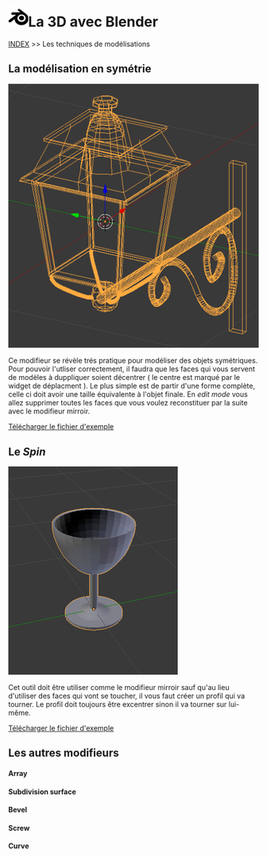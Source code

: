 # ![logo blender](src/blender.png)La 3D avec Blender
[INDEX](readme.md) >> Les techniques de modélisations

## La modélisation en symétrie
![mirror modifier](src/mirror-modifier.png)

Ce modifieur se révèle trés pratique pour modéliser des objets symétriques. Pour pouvoir l'utliser correctement, il faudra que les faces qui vous servent de modèles à duppliquer soient décentrer ( le centre est marqué par le widget de déplacment ). Le plus simple est de partir d'une forme complète, celle ci doit avoir une taille équivalente à l'objet finale. En *edit mode* vous allez supprimer toutes les faces que vous voulez reconstituer par la suite avec le modifieur mirroir.

[Télécharger le fichier d'exemple](fichiers-blender/modifieur-mirroir.blend)

## Le *Spin*
![outil spin](src/outil-spin.png)

Cet outil doit être utiliser comme le modifieur mirroir sauf qu'au lieu d'utiliser des faces qui vont se toucher, il vous faut créer un profil qui va tourner. Le profil doit toujours être excentrer sinon il va tourner sur lui-même.

[Télécharger le fichier d'exemple](fichiers-blender/outil-spin.blend)

## Les autres modifieurs

#### Array

#### Subdivision surface

#### Bevel

#### Screw

#### Curve
